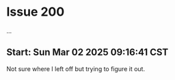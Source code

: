 # Issue 200

...

## Start: Sun Mar 02 2025 09:16:41 CST

Not sure where I left off but trying to figure it out.

